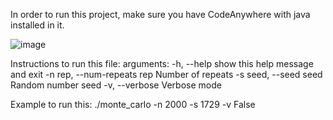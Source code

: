 In order to run this project, make sure you have CodeAnywhere with java installed in it.

![image](https://user-images.githubusercontent.com/46941451/56618539-e4ff3e00-65f0-11e9-9b65-87bc0f0666f2.png)

Instructions to run this file:
arguments:
  -h, --help            show this help message and exit
  -n rep, --num-repeats rep
                        Number of repeats
  -s seed, --seed seed  Random number seed
  -v, --verbose Verbose mode
  
 Example to run this:
./monte_carlo -n 2000 -s 1729 -v False
